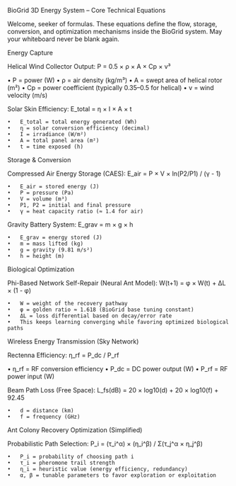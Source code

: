 BioGrid 3D Energy System – Core Technical Equations

Welcome, seeker of formulas. These equations define the flow, storage, conversion, and optimization mechanisms inside the BioGrid system. May your whiteboard never be blank again.

Energy Capture

Helical Wind Collector Output: P = 0.5 × ρ × A × Cp × v³

•	P = power (W)
	•	ρ = air density (kg/m³)
	•	A = swept area of helical rotor (m²)
	•	Cp = power coefficient (typically 0.35–0.5 for helical)
	•	v = wind velocity (m/s)


Solar Skin Efficiency: E_total = η × I × A × t

	•	E_total = total energy generated (Wh)
	•	η = solar conversion efficiency (decimal)
	•	I = irradiance (W/m²)
	•	A = total panel area (m²)
	•	t = time exposed (h)


Storage & Conversion

Compressed Air Energy Storage (CAES): E_air = P × V × ln(P2/P1) / (γ - 1)

	•	E_air = stored energy (J)
	•	P = pressure (Pa)
	•	V = volume (m³)
	•	P1, P2 = initial and final pressure
	•	γ = heat capacity ratio (≈ 1.4 for air)


Gravity Battery System: E_grav = m × g × h

	•	E_grav = energy stored (J)
	•	m = mass lifted (kg)
	•	g = gravity (9.81 m/s²)
	•	h = height (m)


Biological Optimization

Phi-Based Network Self-Repair (Neural Ant Model):  W(t+1) = φ × W(t) + ΔL × (1 - φ)

	•	W = weight of the recovery pathway
	•	φ = golden ratio ≈ 1.618 (BioGrid base tuning constant)
	•	ΔL = loss differential based on decay/error rate
	•	This keeps learning converging while favoring optimized biological paths


Wireless Energy Transmission (Sky Network)

Rectenna Efficiency:  η_rf = P_dc / P_rf

•	η_rf = RF conversion efficiency
	•	P_dc = DC power output (W)
	•	P_rf = RF power input (W)


Beam Path Loss (Free Space):  L_fs(dB) = 20 × log10(d) + 20 × log10(f) + 92.45

	•	d = distance (km)
	•	f = frequency (GHz)


Ant Colony Recovery Optimization (Simplified)

Probabilistic Path Selection:  P_i = (τ_i^α) × (η_i^β) / Σ(τ_j^α × η_j^β)

	•	P_i = probability of choosing path i
	•	τ_i = pheromone trail strength
	•	η_i = heuristic value (energy efficiency, redundancy)
	•	α, β = tunable parameters to favor exploration or exploitation

